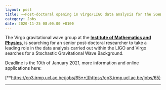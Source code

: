 ```yaml
---
layout: post
title: ~~Post-doctoral opening in Virgo/LIGO data analysis for the SGWB~~
category: Jobs
date: 2020-11-25 08:00:00 +0100
---
```


The Virgo gravitational wave group at the [**Institute of Mathematics
and Physics**](https://uclouvain.be/en/research-institutes/irmp), is
searching for an senior post-doctoral researcher to take a leading
role in the data analysis carried out within the LIGO and Virgo
searches for a Stochastic Gravitational Wave Background.

Deadline is the 10th of January 2021, more information and online
applications here:

[**https://cp3.irmp.ucl.ac.be/jobs/65**](https://cp3.irmp.ucl.ac.be/jobs/65)

---




